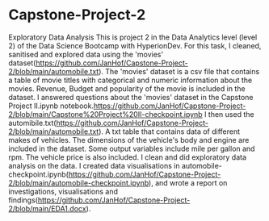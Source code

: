 # Capstone-Project-2
Exploratory Data Analysis
This is project 2 in the Data Analytics level (level 2) of the Data Science Bootcamp with HyperionDev.
For this task, I cleaned, sanitised and explored data using the 'movies' dataset(https://github.com/JanHof/Capstone-Project-2/blob/main/automobile.txt).
The 'movies' dataset is a csv file that contains a table of movie titles with categorical and numeric information about the movies. Revenue, Budget and popularity of the movie is included in the dataset. I answered questions about the 'movies' dataset in the Capstone Project II.ipynb notebook.https://github.com/JanHof/Capstone-Project-2/blob/main/Capstone%20Project%20II-checkpoint.ipynb
I then used the automibile.txt(https://github.com/JanHof/Capstone-Project-2/blob/main/automobile.txt). A txt table that contains data of different makes of vehicles. The dimensions of the vehicle's body and engine are included in  the dataset. Some output variables include mile per gallon and rpm. The vehicle price is also included.
I clean and did exploratory data analysis on the data. I created data visualisations in automobile-checkpoint.ipynb(https://github.com/JanHof/Capstone-Project-2/blob/main/automobile-checkpoint.ipynb), and wrote a report on investigations, visualisations and findings(https://github.com/JanHof/Capstone-Project-2/blob/main/EDA1.docx).


